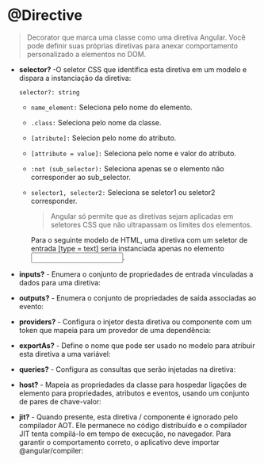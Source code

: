 # @Directive
> Decorator que marca uma classe como uma diretiva Angular. Você pode definir suas próprias diretivas para anexar comportamento personalizado a elementos no DOM.

- **selector?** -O seletor CSS que identifica esta diretiva em um modelo e dispara a instanciação da diretiva:

      selector?: string

    - `name_element:` Seleciona pelo nome do elemento.
    - `.class:` Seleciona pelo nome da classe.
    - `[atribute]:` Selecion pelo nome do atributo.
    - `[attribute = value]:` Seleciona pelo nome e valor do atributo.
    - `:not (sub_selector):` Seleciona apenas se o elemento não corresponder ao sub_selector.
    - `selector1, selector2:` Seleciona se seletor1 ou seletor2 corresponder.

      > Angular só permite que as diretivas sejam aplicadas em seletores CSS que não ultrapassam os limites dos elementos.

      Para o seguinte modelo de HTML, uma diretiva com um seletor de entrada [type = text] seria instanciada apenas no elemento <input type = "text">.

- **inputs?** - Enumera o conjunto de propriedades de entrada vinculadas a dados para uma diretiva:

- **outputs?** - Enumera o conjunto de propriedades de saída associadas ao evento:

- **providers?** - Configura o injetor desta diretiva ou componente com um token que mapeia para um provedor de uma dependência:

- **exportAs?** - Define o nome que pode ser usado no modelo para atribuir esta diretiva a uma variável:

- **queries?** - Configura as consultas que serão injetadas na diretiva:

- **host?** - Mapeia as propriedades da classe para hospedar ligações de elemento para propriedades, atributos e eventos, usando um conjunto de pares de chave-valor:

- **jit?** - Quando presente, esta diretiva / componente é ignorado pelo compilador AOT. Ele permanece no código distribuído e o compilador JIT tenta compilá-lo em tempo de execução, no navegador. Para garantir o comportamento correto, o aplicativo deve importar @angular/compiler:

